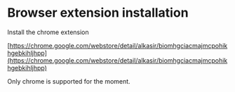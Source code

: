# Browser extension installation

Install the chrome extension

[https://chrome.google.com/webstore/detail/alkasir/biomhgciacmajmcpohikhgebkihljhpp](https://chrome.google.com/webstore/detail/alkasir/biomhgciacmajmcpohikhgebkihljhpp)

Only chrome is supported for the moment.
